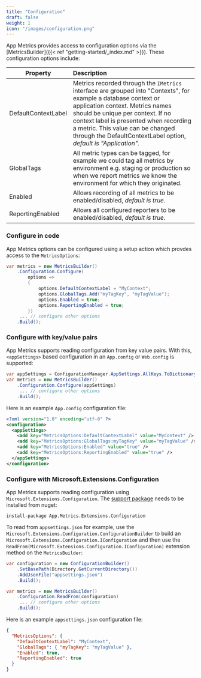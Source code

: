 ```yaml
---
title: "Configuration"
draft: false
weight: 1
icon: "/images/configuration.png"
---
```


App Metrics provides access to configuration options via the [MetricsBuilder]({{< ref "getting-started/_index.md" >}}). These configuration options include:

|Property|Description|
|------|:--------|
|DefaultContextLabel|Metrics recorded through the `IMetrics` interface are grouped into "Contexts", for example a database context or application context. Metrics names should be unique per context. If no context label is presented when recording a metric. This value can be changed through the DefaultContextLabel option, *default is "Application"*.
|GlobalTags|All metric types can be tagged, for example we could tag all metrics by environment e.g. staging or production so when we report metrics we know the environment for which they originated.
|Enabled|Allows recording of all metrics to be enabled/disabled, *default is true*.
|ReportingEnabled|Allows all configured reporters to be enabled/disabled, *default is true*.

### Configure in code

<i class="fa fa-hand-o-right"></i> App Metrics options can be configured using a setup action which provdes access to the `MetricsOptions`:

```csharp
var metrics = new MetricsBuilder()
    .Configuration.Configure(
        options =>
        {
            options.DefaultContextLabel = "MyContext";
            options.GlobalTags.Add("myTagKey", "myTagValue");
            options.Enabled = true;
            options.ReportingEnabled = true;
        })
     ... // configure other options
    .Build();
```

### Configure with key/value pairs

<i class="fa fa-hand-o-right"></i> App Metrics supports reading configuration from key value pairs. With this, `<appSettings>` based configuration in an `App.config` or `Web.config` is supported:

```csharp
var appSettings = ConfigurationManager.AppSettings.AllKeys.ToDictionary(k => k, k => ConfigurationManager.AppSettings[k]);
var metrics = new MetricsBuilder()
    .Configuration.Configure(appSettings)
     ... // configure other options
    .Build();
```

<i class="fa fa-hand-o-right"></i> Here is an example `App.config` configuration file:

```xml
<?xml version="1.0" encoding="utf-8" ?>
<configuration>
  <appSettings>
    <add key="MetricsOptions:DefaultContextLabel" value="MyContext" />
    <add key="MetricsOptions:GlobalTags:myTagKey" value="myTagValue" />
    <add key="MetricsOptions:Enabled" value="true" />
    <add key="MetricsOptions:ReportingEnabled" value="true" />
  </appSettings>
</configuration>
```

### Configure with Microsoft.Extensions.Configuration

<i class="fa fa-hand-o-right"></i> App Metrics supports reading configuration using `Microsoft.Extensions.Configuration`. The [support package](https://www.nuget.org/packages/App.Metrics.Extensions.Configuration/) needs to be installed from nuget:

```console
install-package App.Metrics.Extensions.Configuration
```

To read from `appsettings.json` for example, use the `Microsoft.Extensions.Configuration.ConfigurationBuilder` to build an `Microsoft.Extensions.Configuration.IConfiguration` and then use the `ReadFrom(Microsoft.Extensions.Configuration.IConfiguration)` extension method on the `MetricsBuilder`:

```csharp
var configuration = new ConfigurationBuilder()
    .SetBasePath(Directory.GetCurrentDirectory())
    .AddJsonFile("appsettings.json")
    .Build();

var metrics = new MetricsBuilder()
    .Configuration.ReadFrom(configuration)
     ... // configure other options
    .Build();
```

<i class="fa fa-hand-o-right"></i> Here is an example `appsettings.json` configuration file:

```json
{
  "MetricsOptions": {
    "DefaultContextLabel": "MyContext",
    "GlobalTags": { "myTagKey": "myTagValue" },
    "Enabled": true,
    "ReportingEnabled": true
  }
}
```
